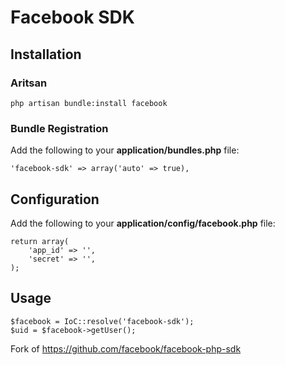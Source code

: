 # Facebook SDK

## Installation

### Aritsan

	php artisan bundle:install facebook

### Bundle Registration

Add the following to your **application/bundles.php** file:

	'facebook-sdk' => array('auto' => true),

## Configuration

Add the following to your **application/config/facebook.php** file:

	return array(
		'app_id' => '',
		'secret' => '',
	);
	
## Usage

	$facebook = IoC::resolve('facebook-sdk');
	$uid = $facebook->getUser();
	
Fork of https://github.com/facebook/facebook-php-sdk